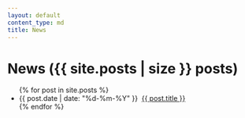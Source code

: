 ```yaml
---
layout: default
content_type: md
title: News
---
```


<h1>News ({{ site.posts | size }} posts)</h1>
<ul class="posts">
  {% for post in site.posts %}
  <li>
    <span>{{ post.date | date: "%d-%m-%Y" }}</span>&nbsp;&nbsp;<a href="{{ post.url }}">{{ post.title }}</a>
  </li>
  {% endfor %}
</ul>
